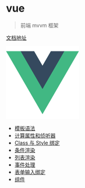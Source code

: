 # vue

> 前端 mvvm 框架

[文档地址](https://cn.vuejs.org/)

<img src="../../images/vue.png" width="200" height="200" alt="vue" align=center />

- [模板语法](/docs/vue/syntax.md)
- [计算属性和侦听器]()
- [Class 与 Style 绑定]()
- [条件渲染]()
- [列表渲染]()
- [事件处理]()
- [表单输入绑定]()
- [组件]()
